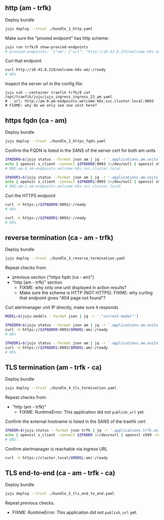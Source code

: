 ## http (am - trfk)
Deploy bundle

```bash
juju deploy --trust ./bundle_1_http.yaml
```

Make sure the "proxied endpoint" has http scheme:

```bash
juju run trfk/0 show-proxied-endpoints
# proxied-endpoints: '{"am": {"url": "http://10.43.8.219/welcome-k8s-am"}}'
```

Curl that endpoint

```bash
curl http://10.43.8.219/welcome-k8s-am/-/ready
# OK%
```

Inspect the server url in the config file:
```shell
juju ssh --container traefik trfk/0 cat /opt/traefik/juju/juju_ingress_ingress_23_am.yaml
# - url: http://am-0.am-endpoints.welcome-k8s.svc.cluster.local:9093
# FIXME: why do we only see one unit here?
```

## https fqdn (ca - am)
Deploy bundle

```bash
juju deploy --trust ./bundle_2_https_fqdn.yaml
```

Confirm the FQDN is listed in the SANS of the server cert for both am units
```bash
IPADDR0=$(juju status --format json am | jq -r '.applications.am.units."am/0".address')
echo | openssl s_client -connect $IPADDR0:9093 2>/dev/null | openssl x509 -text | grep DNS
# DNS:am-0.am-endpoints.welcome-k8s.svc.cluster.local

IPADDR1=$(juju status --format json am | jq -r '.applications.am.units."am/1".address')
echo | openssl s_client -connect $IPADDR1:9093 2>/dev/null | openssl x509 -text | grep DNS
# DNS:am-1.am-endpoints.welcome-k8s.svc.cluster.local
```

Curl the HTTPS endpoint

```bash
curl -k https://$IPADDR0:9093/-/ready
# OK%

curl -k https://$IPADDR1:9093/-/ready
# OK%
```

## reverse termination (ca - am - trfk)
Deploy bundle

```bash
juju deploy --trust ./bundle_3_reverse_termination.yaml
```

Repeat checks from:
- previous section ("https fqdn (ca - am)")
- "http (am - trfk)" section
  - FIXME: why only one unit displayed in action results?
  - Make sure the scheme is HTTP (NOT HTTPS).
    FIXME: why curling that endpoint gives "404 page not found"?


Curl alertmanager unit IP directly, make sure it responds

```bash
MODEL=$(juju models --format json | jq -r '."current-model"')

IPADDR0=$(juju status --format json am | jq -r '.applications.am.units."am/0".address')
curl -k https://$IPADDR0:9093/$MODEL-am/-/ready
# OK%

IPADDR1=$(juju status --format json am | jq -r '.applications.am.units."am/1".address')
curl -k https://$IPADDR1:9093/$MODEL-am/-/ready
# OK%
```


## TLS termination (am - trfk - ca)
Deploy bundle

```bash
juju deploy --trust ./bundle_4_tls_termination.yaml
```

Repeat checks from:
- "http (am - trfk)"
  - FIXME: RuntimeError: This application did not `publish_url` yet.


Confirm the external hostname is listed in the SANS of the traefik cert
```bash
IPADDR=$(juju status --format json trfk | jq -r '.applications.trfk.units."trfk/0".address')
echo | openssl s_client -connect $IPADDR 2>/dev/null | openssl x509 -text | grep DNS
# DNS:
```

Confirm alertmanager is reachable via ingress URL
```bash
curl -k https://cluster.local/$MODEL-am/-/ready
```


## TLS end-to-end (ca - am - trfk - ca)
Deploy bundle

```bash
juju deploy --trust ./bundle_5_tls_end_to_end.yaml
```

Repeat previous checks.
- FIXME: RuntimeError: This application did not `publish_url` yet.
